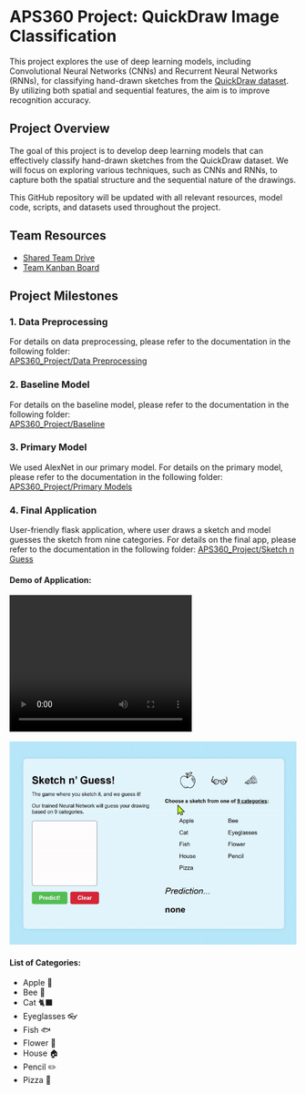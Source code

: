 # APS360 Project: QuickDraw Image Classification

This project explores the use of deep learning models, including Convolutional Neural Networks (CNNs) and Recurrent Neural Networks (RNNs), for classifying hand-drawn sketches from the [QuickDraw dataset](https://github.com/googlecreativelab/quickdraw-dataset). By utilizing both spatial and sequential features, the aim is to improve recognition accuracy.

## Project Overview

The goal of this project is to develop deep learning models that can effectively classify hand-drawn sketches from the QuickDraw dataset. We will focus on exploring various techniques, such as CNNs and RNNs, to capture both the spatial structure and the sequential nature of the drawings.

This GitHub repository will be updated with all relevant resources, model code, scripts, and datasets used throughout the project.

## Team Resources

- [Shared Team Drive](https://drive.google.com/drive/folders/1ODYw1lSALoK61hDH3YNyfJAgiJfVw2yG)  
- [Team Kanban Board](https://github.com/users/mariafnafees/projects/1)  

## Project Milestones

### 1. Data Preprocessing
For details on data preprocessing, please refer to the documentation in the following folder:  
[APS360_Project/Data Preprocessing](https://github.com/mariafnafees/APS360_Project/tree/main/Data%20Processing)

### 2. Baseline Model
For details on the baseline model, please refer to the documentation in the following folder:  
[APS360_Project/Baseline](https://github.com/mariafnafees/APS360_Project/tree/main/Baseline)

### 3. Primary Model
We used AlexNet in our primary model. For details on the primary model, please refer to the documentation in the following folder: 
[APS360_Project/Primary Models](https://github.com/mariafnafees/APS360_Project/tree/main/Primary%20Models)

### 4. Final Application
User-friendly flask application, where user draws a sketch and model guesses the sketch from nine categories. For details on the final app, please refer to the documentation in the following folder: [APS360_Project/Sketch n Guess](https://github.com/mariafnafees/APS360_Project/tree/main/Sketch%20n%20Guess)

#### Demo of Application:

<video width="320" height="240" controls>
  <source src="https://github.com/mariafnafees/APS360_Project/tree/main/other/demo.mp4" type="video/mp4">
  Your browser does not support the video tag.
</video>

![Demo](other/demo.gif)

#### List of Categories:
- Apple 🍎
- Bee 🐝
- Cat 🐈‍⬛
- Eyeglasses 👓
- Fish 🐟
- Flower 🌺
- House 🏠
- Pencil ✏️
- Pizza 🍕

